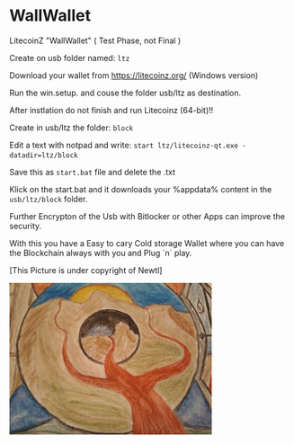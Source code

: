 # WallWallet

LitecoinZ "WallWallet" ( Test Phase, not Final )

Create on usb folder named: ```ltz```

Download your wallet from https://litecoinz.org/ (Windows version)

Run the win.setup. and couse the folder usb/ltz as destination.

After instlation do not finish and run Litecoinz (64-bit)!!

Create in usb/ltz the folder: ```block```
 
Edit a text with notpad and write: ``` start ltz/litecoinz-qt.exe -datadir=ltz/block ```

Save this as ```start.bat``` file and delete the .txt

Klick on the start.bat and it downloads your %appdata% content in the ```usb/ltz/block``` folder.

Further Encrypton of the Usb with Bitlocker or other Apps can improve the security.


With this you have a Easy to cary Cold storage Wallet where you can have the Blockchain always with you and Plug ´n´ play.



[This Picture is under copyright of Newtl]


![Image of Pic](https://github.com/newtl/WallWallet/blob/master/Pic.jpg)

